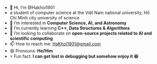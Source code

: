 - 👋 Hi, I’m @Hakhoi1901
- a student of computer science at the Việt Nam national university, Hồ Chí Minh city university of science
- 👀 I’m interested in **Computer Science, AI, and Astronomy**  
- 🌱 I’m currently learning **C++, Data Structures & Algorithms**  
- 💞️ I’m looking to collaborate on **open-source projects related to AI and scientific computing**  
- 📫 How to reach me: HaKhoi1901@gmail.com
- 😄 Pronouns: **He/Him**  
- ⚡ Fun fact: **I can get lost in debugging but somehow enjoy it 😆** 

<!---
Hakhoi1901/Hakhoi1901 is a ✨ special ✨ repository because its `README.md` (this file) appears on your GitHub profile.
You can click the Preview link to take a look at your changes.
--->

